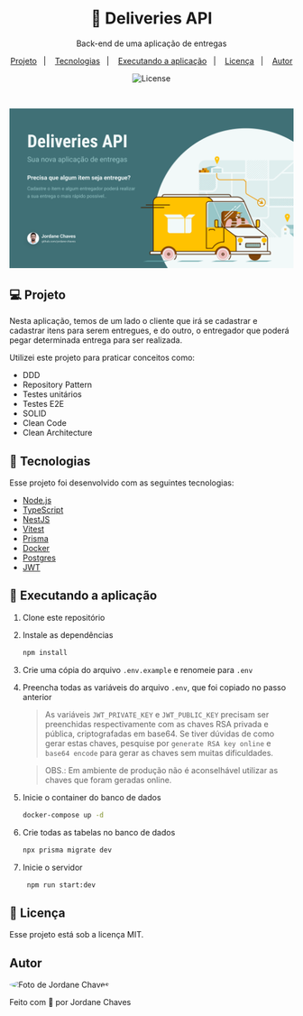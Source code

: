 <h1 align="center">🚚 Deliveries API</h1>

<p align="center">Back-end de uma aplicação de entregas</p>

<p align="center">
  <a href="#-projeto">Projeto</a>&nbsp;&nbsp;&nbsp;|&nbsp;&nbsp;&nbsp;
  <a href="#-tecnologias">Tecnologias</a>&nbsp;&nbsp;&nbsp;|&nbsp;&nbsp;&nbsp;
  <a href="#-executando-a-aplicação">Executando a aplicação</a>&nbsp;&nbsp;&nbsp;|&nbsp;&nbsp;&nbsp;
  <a href="#-licença">Licença</a>&nbsp;&nbsp;&nbsp;|&nbsp;&nbsp;&nbsp;
  <a href="#autor">Autor</a>
</p>

<p align="center">
  <img alt="License" src="https://img.shields.io/static/v1?label=license&message=MIT&color=407076&labelColor=000000">
</p>

<br />

<p align="center">
  <img alt="Imagem descritiva do projeto" src="./.github/project.png">
</p>

## 💻 Projeto

Nesta aplicação, temos de um lado o cliente que irá se cadastrar e cadastrar itens para serem entregues, e do outro, o entregador que poderá pegar determinada entrega para ser realizada.

Utilizei este projeto para praticar conceitos como:

- DDD
- Repository Pattern
- Testes unitários
- Testes E2E
- SOLID
- Clean Code
- Clean Architecture

## 🚀 Tecnologias

Esse projeto foi desenvolvido com as seguintes tecnologias:

- [Node.js](https://nodejs.org/)
- [TypeScript](https://www.typescriptlang.org/)
- [NestJS](https://nestjs.com/)
- [Vitest](https://vitest.dev/)
- [Prisma](https://prisma.io/)
- [Docker](https://docker.com/)
- [Postgres](https://www.postgresql.org/)
- [JWT](https://jwt.io/)

## 🎲 Executando a aplicação

1. Clone este repositório
2. Instale as dependências

   ```bash
   npm install
   ```

3. Crie uma cópia do arquivo `.env.example` e renomeie para `.env`
4. Preencha todas as variáveis do arquivo `.env`, que foi copiado no passo anterior

   > As variáveis `JWT_PRIVATE_KEY` e `JWT_PUBLIC_KEY` precisam ser preenchidas respectivamente com as chaves RSA privada e pública, criptografadas em base64.
   > Se tiver dúvidas de como gerar estas chaves, pesquise por `generate RSA key online` e `base64 encode` para gerar as chaves sem muitas dificuldades.

   > OBS.: Em ambiente de produção não é aconselhável utilizar as chaves que foram geradas online.

5. Inicie o container do banco de dados

   ```bash
   docker-compose up -d
   ```

6. Crie todas as tabelas no banco de dados

   ```bash
   npx prisma migrate dev
   ```

7. Inicie o servidor

   ```bash
    npm run start:dev
   ```

## 📝 Licença

Esse projeto está sob a licença MIT.

## Autor

<img
  style="border-radius: 50%;"
  src="https://avatars.githubusercontent.com/jordane-chaves"
  width="100px;"
  title="Foto de Jordane Chaves"
  alt="Foto de Jordane Chaves"
/>
<br>

Feito com 💜 por Jordane Chaves
